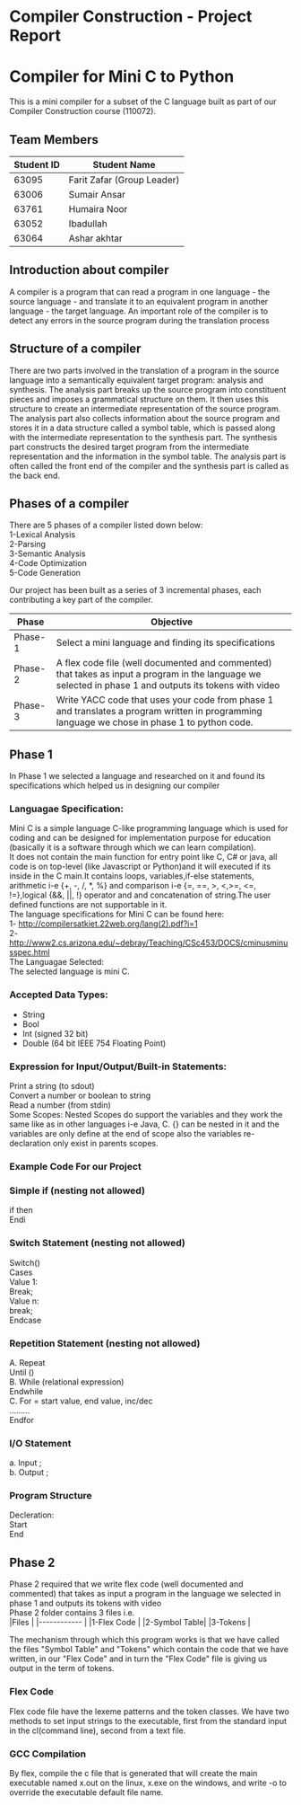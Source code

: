 Compiler Construction - Project Report
===============================

# Compiler for Mini C to Python  
This is a mini compiler for a subset of the C language built as part of our Compiler Construction course (110072).  

## Team Members

| Student ID     | Student Name                |
| -------------  | -------------               |
| 63095          | Farit Zafar (Group Leader)  | 
| 63006          | Sumair Ansar                |
| 63761          | Humaira Noor                | 
| 63052          | Ibadullah                   |
| 63064          | Ashar akhtar                |  

## Introduction about compiler  
A compiler is a program that can read a program in one language - the source language - and translate it to an equivalent program in another language - the target language. An important role of the compiler is to detect any errors in the source program during the translation process  

## Structure of a compiler  
There are two parts involved in the translation of a program in the source language into a semantically equivalent target program: analysis and synthesis. The analysis part breaks up the source program into constituent pieces and imposes a grammatical structure on them. It then uses this structure to create an intermediate representation of the source program. The analysis part also collects information about the source program and stores it in a data structure called a symbol table, which is passed along with the intermediate representation to the synthesis part. The synthesis part constructs the desired target program from the intermediate representation and the information in the symbol table. The analysis part is often called the front end of the compiler and the synthesis part is called as the back end. 

## Phases of a compiler  
There are 5 phases of a compiler listed down below:  
1-Lexical Analysis  
2-Parsing  
3-Semantic Analysis  
4-Code Optimization  
5-Code Generation  

Our project has been built as a series of 3 incremental phases, each contributing a key part of the compiler.

| Phase   | Objective                                                                                                                                              |
|---------|----------------------------------------------------------------------------------------------                                                          |
| Phase-1 | Select a mini language and finding its specifications                                                                                                  |
| Phase-2 | A flex code file (well documented and commented) that takes as input a program in the language we selected in phase 1 and outputs its tokens with video |
| Phase-3 | Write YACC code that uses your code from phase 1 and translates a program written in programming language we chose in phase 1 to python code.          |  

## Phase 1  
In Phase 1 we selected a language and researched on it and found its specifications which helped us in designing our compiler  

### Languagae Specification:  
Mini C is a simple language C-like programming language which is used for coding and can be designed for implementation purpose for education (basically it is a software through which we can learn compilation).  
It does not contain the main function for entry point like C, C# or java, all code is on top-level (like Javascript or Python)and it will executed if its inside in the C main.It contains loops, variables,if-else statements, arithmetic i-e {+, -, /, *, %} and comparison i-e {=, ==, >, <,>=, <=, !=},logical {&&, ||, !} operator and and concatenation of string.The user defined functions are not supportable in it.  
The language specifications for Mini C can be found here:  
1- http://compilersatkiet.22web.org/lang(2).pdf?i=1  
2- http://www2.cs.arizona.edu/~debray/Teaching/CSc453/DOCS/cminusminusspec.html  
The Languagae Selected:  
The selected language is mini C.

### Accepted Data Types:  
* String  
* Bool  
* Int (signed 32 bit)  
* Double (64 bit IEEE 754 Floating Point)

### Expression for Input/Output/Built-in Statements:  
Print a string (to sdout)  
Convert a number or boolean to string  
Read a number (from stdin)  
Some Scopes:
Nested Scopes do support the variables and they work the same like as in other languages i-e Java, C. {} can be nested in it and the variables are only define at the end of scope also the variables re-declaration only exist in parents scopes.
 
### Example Code For our Project  
### Simple if (nesting not allowed)  
if then  
Endi

### Switch Statement (nesting not allowed)  
Switch()  
Cases  
Value 1:  
Break;  
 Value n:  
break;  
Endcase

### Repetition Statement (nesting not allowed)  
A. Repeat  
        Until ()  
B. While (relational expression)  
Endwhile  
C. For = start value, end value, inc/dec  
………  
Endfor

### I/O Statement  
a. Input ;  
b. Output ;

### Program Structure  
Decleration:  
Start  
End  

## Phase 2  
Phase 2 required that we write flex code (well documented and commented) that takes as input a program in the language we selected in phase 1 and outputs its tokens with video  
Phase 2 folder contains 3 files i.e.  
|Files         |
|------------  |
|1-Flex Code   |
|2-Symbol Table|
|3-Tokens      |  

The mechanism through which this program works is that we have called the files "Symbol Table" and "Tokens" which contain the code that we have written, in our "Flex Code" and in turn the "Flex Code" file is giving us output in the term of tokens.  

### Flex Code  
Flex code file have the lexeme patterns and the token classes. We have two methods to set input strings to the executable, first from the standard input in the cl(command line), second from a text file.  

### GCC Compilation  
By flex, compile the c file that is generated that will create the main executable named x.out on the linux, x.exe on the windows, and write -o to override the executable default file name.
